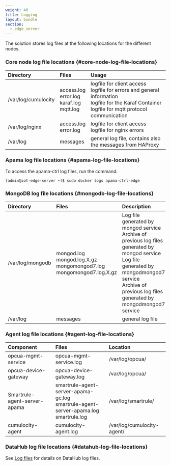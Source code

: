 ```yaml
---
weight: 40
title: Logging
layout: bundle
section:
  - edge_server
---
```


The solution stores log files at the following locations for the different nodes.

### Core node log file locations {#core-node-log-file-locations}

|Directory|Files|Usage|
|:---|:---|:---
|/var/log/cumulocity|access.log<br> error.log <br>karaf.log<br> mqtt.log|logfile for client access<br> logfile for errors and general information<br> logfile for the Karaf Container<br> logfile for mqtt protocol communication
|/var/log/nginx|access.log<br> error.log|logfile for client access<br> logfile for nginx errors
|/var/log|messages|general log file, contains also the messages from HAProxy

### Apama log file locations {#apama-log-file-locations}

To access the apama-ctrl log files, run the command:

	[admin@iot-edge-server ~]$ sudo docker logs apama-ctrl-edge

### MongoDB log file locations {#mongodb-log-file-locations}

|Directory|Files|Description|
|:---|:---|:---
|/var/log/mongodb|mongod.log<br>mongod.log.X.gz<br>mongomongod7.log<br> mongomongod7.log.X.gz|Log file generated by mongod service<br> Archive of previous log files generated by mongod service<br>  Log file generated by mongodmongod7 service<br> Archive of previous log files generated by mongodmongod7 service
|/var/log|messages|general log file

### Agent log file locations {#agent-log-file-locations}

|Component|Files|Location|
|:---|:---|:---
|opcua-mgmt-service|opcua-mgmt-service.log|/var/log/opcua/
|opcua-device-gateway|opcua-device-gateway.log|/var/log/opcua/
|Smartrule-agent-server-apama|smartrule-agent-server-apama-gc.log<br> smartrule-agent-server-apama.log<br>smartrule.log|/var/log/smartrule/
|cumulocity-agent|cumulocity-agent.log|/var/log/cumulocity-agent/

### DataHub log file locations {#datahub-log-file-locations}

See [Log files](/datahub/running-datahub-on-the-edge/#log-files) for details on DataHub log files.
